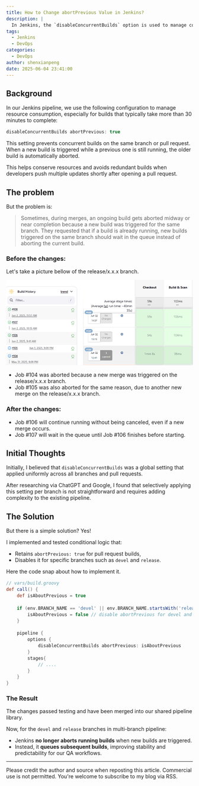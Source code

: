 ```yaml
---
title: How to Change abortPrevious Value in Jenkins?
description: |
  In Jenkins, the `disableConcurrentBuilds` option is used to manage concurrent builds. This article explains how to conditionally set the `abortPrevious` value based on the branch being built, allowing for more flexible build management.
tags:
  - Jenkins
  - DevOps
categories:
  - DevOps
author: shenxianpeng
date: 2025-06-04 23:41:00
---
```


## Background

In our Jenkins pipeline, we use the following configuration to manage resource consumption, especially for builds that typically take more than 30 minutes to complete:

```groovy
disableConcurrentBuilds abortPrevious: true
```

This setting prevents concurrent builds on the same branch or pull request. When a new build is triggered while a previous one is still running, the older build is automatically aborted.

This helps conserve resources and avoids redundant builds when developers push multiple updates shortly after opening a pull request.

## The problem

But the problem is:

> Sometimes, during merges, an ongoing build gets aborted midway or near completion because a new build was triggered for the same branch.
> They requested that if a build is already running, new builds triggered on the same branch should wait in the queue instead of aborting the current build.

<!-- more -->

### Before the changes:

Let's take a picture bellow of the release/x.x.x branch.

![What's the difference?](jenkins-concurrent-build/image.png)

* Job #104 was aborted because a new merge was triggered on the release/x.x.x branch.
* Job #105 was also aborted for the same reason, due to another new merge on the release/x.x.x branch.

### After the changes:

* Job #106 will continue running without being canceled, even if a new merge occurs.
* Job #107 will wait in the queue until Job #106 finishes before starting.

## Initial Thoughts

Initially, I believed that `disableConcurrentBuilds` was a global setting that applied uniformly across all branches and pull requests.

After researching via ChatGPT and Google, I found that selectively applying this setting per branch is not straightforward and requires adding complexity to the existing pipeline.

## The Solution

But there is a simple solution? Yes!

I implemented and tested conditional logic that:

* Retains `abortPrevious: true` for pull request builds,
* Disables it for specific branches such as `devel` and `release`.

Here the code snap about how to implement it.

```groovy
// vars/build.groovy
def call() {
    def isAboutPrevious = true

    if (env.BRANCH_NAME == 'devel' || env.BRANCH_NAME.startsWith('release/')) {
        isAboutPrevious = false // disable abortPrevious for devel and release branches.
    }

    pipeline {
        options {
            disableConcurrentBuilds abortPrevious: isAboutPrevious
        }
        stages{
            // ....
        }
    }
}
```

### The Result

The changes passed testing and have been merged into our shared pipeline library.

Now, for the `devel` and `release` branches in multi-branch pipeline:

* Jenkins **no longer aborts running builds** when new builds are triggered.
* Instead, it **queues subsequent builds**, improving stability and predictability for our QA workflows.

---

Please credit the author and source when reposting this article. Commercial use is not permitted. You're welcome to subscribe to my blog via RSS.

